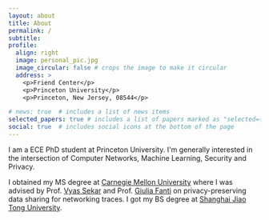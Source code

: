 ```yaml
---
layout: about
title: About
permalink: /
subtitle: 
profile:
  align: right
  image: personal_pic.jpg
  image_circular: false # crops the image to make it circular
  address: >
    <p>Friend Center</p>
    <p>Princeton University</p>
    <p>Princeton, New Jersey, 08544</p>

# news: true  # includes a list of news items
selected_papers: true # includes a list of papers marked as "selected={true}"
social: true  # includes social icons at the bottom of the page
---
```


I am a ECE PhD student at Princeton University. I'm generally interested in the intersection of Computer Networks, Machine Learning, Security and Privacy.

I obtained my MS degree at [Carnegie Mellon University](https://www.cmu.edu/) where I was advised by Prof. [Vyas Sekar](https://users.ece.cmu.edu/~vsekar/) and Prof. [Giulia Fanti](https://gfanti.github.io/website/) on privacy-preserving data sharing for networking traces. I got my BS degree at [Shanghai Jiao Tong University](https://en.sjtu.edu.cn/).
